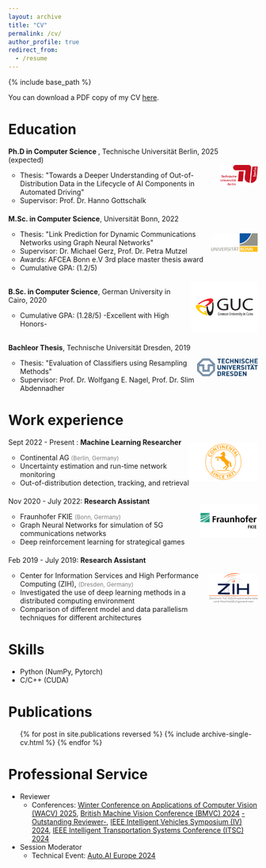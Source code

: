 ```yaml
---
layout: archive
title: "CV"
permalink: /cv/
author_profile: true
redirect_from:
  - /resume
---
```


{% include base_path %}

You can download a PDF copy of my CV [here](/files/pdf/CV.pdf).

Education
======
<ul style="list-style-type: none; padding: 0;">
    <li style="display: flex; justify-content: space-between; align-items: center; margin-bottom: 20px;">
        <div>
            <span><strong>Ph.D in Computer Science </strong>, Technische Universität Berlin, 2025 (expected)</span>
            <ul>
                <li>Thesis: "Towards a Deeper Understanding of Out-of-Distribution Data in the Lifecycle of AI Components in Automated Driving"</li>
                <li>Supervisor: Prof. Dr. Hanno Gottschalk </li>
            </ul>
        </div>
        <a href="https://www.tu.berlin/en/milz">
        <img src="/images/tuberlin.png" alt="TU Berlin" style="width: 150px; height: auto;"/>
        </a>
    </li>
    <li style="display: flex; justify-content: space-between; align-items: center; margin-bottom: 20px;">
        <div>
            <span><strong>M.Sc. in Computer Science</strong>, Universität Bonn, 2022</span>
            <ul>
                <li>Thesis: "Link Prediction for Dynamic Communications Networks using Graph Neural Networks"</li>
                <li>Supervisor: Dr. Michael Gerz, Prof. Dr. Petra Mutzel </li>
                <li>Awards: AFCEA Bonn e.V 3rd place master thesis award</li>
                <li>Cumulative GPA: (1.2/5) </li>
            </ul>
        </div>
        <a href="https://www.informatik.uni-bonn.de/en/homepage">
        <img src="/images/uni_bonn.png" alt="University of Bonn" style="width: 150px; height: auto;"/>
        </a>
    </li>
    <li style="display: flex; justify-content: space-between; align-items: center; margin-bottom: 20px;">
        <div>
            <span><strong>B.Sc. in Computer Science</strong>, German University in Cairo, 2020</span>
            <ul>
                <li>Cumulative GPA: (1.28/5) -Excellent with High Honors-</li>
            </ul>
        </div>
        <a href="https://www.guc.edu.eg/en/academic_programs/programs/program_details.aspx?programId=4">
        <img src="/images/guc.png" alt="GUC" style="width: 150px; height: auto;"/>
        </a>
    </li>
    <li style="display: flex; justify-content: space-between; align-items: center; margin-bottom: 20px;">
        <div>
            <span><strong>Bachleor Thesis</strong>, Technische Universität Dresden, 2019</span>
            <ul>
                <li>Thesis: "Evaluation of Classifiers using Resampling Methods"</li>
                <li>Supervisor: Prof. Dr. Wolfgang E. Nagel, Prof. Dr. Slim Abdennadher </li>
            </ul>
        </div>
        <a href="https://tu-dresden.de/ing/informatik/ti/professur-fuer-rechnerarchitektur/">
        <img src="/images/tudresden.png" alt="TU Dresden" style="width: 150px; height: auto;"/>
        </a>
    </li>
</ul>



Work experience
======
<ul style="list-style-type: none; padding: 0;">
    <li style="display: flex; justify-content: space-between; align-items: center; margin-bottom: 20px;">
        <div>
            <span>Sept 2022 - Present : <strong>Machine Learning Researcher</strong></span>
            <ul>
                <li>Continental AG <span style="color: grey; font-size: smaller;">(Berlin, Germany)</span> </li>
                <li>Uncertainty estimation and run-time network monitoring</li>
                <li>Out-of-distribution detection, tracking, and retrieval</li>
            </ul>
        </div>
        <a href="https://www.continental-automotive.com/en.html">
        <img src="/images/conti.png" alt="Continental AG" style="width: 150px; height: auto;"/>
        </a>
    </li>
    <li style="display: flex; justify-content: space-between; align-items: center; margin-bottom: 20px;">
        <div>
            <span>Nov 2020 - July 2022: <strong>Research Assistant</strong></span>
            <ul>
                <li>Fraunhofer FKIE <span style="color: grey; font-size: smaller;">(Bonn, Germany)</span></li>
                <li>Graph Neural Networks for simulation of 5G communications networks</li>
                <li>Deep reinforcement learning for strategical games</li>
            </ul>
        </div>
        <a href="https://www.fkie.fraunhofer.de/en.html">
        <img src="/images/franuhofer_fkie.png" alt="Fraunhofer FKIE" style="width: 150px; height: auto;"/>
        </a>
    </li>
    <li style="display: flex; justify-content: space-between; align-items: center; margin-bottom: 20px;">
        <div>
            <span>Feb 2019 - July 2019: <strong>Research Assistant</strong></span>
            <ul>
                <li>Center for Information Services and High Performance Computing (ZIH), <span style="color: grey; font-size: smaller;">(Dresden, Germany)</span></li>
                <li>Investigated the use of deep learning methods in a distributed computing environment</li>
                <li>Comparison of different model and data parallelism techniques for different architectures  </li>
            </ul>
        </div>
        <a href="https://tu-dresden.de/zih">
        <img src="/images/zih_logo.png" alt="ZIH" style="width: 150px; height: auto;"/>
        </a>
    </li>
</ul>

Skills
======
* Python (NumPy, Pytorch)
* C/C++ (CUDA)
<!--  * Sub-skill 2.1 
  * Sub-skill 2.2
  * Sub-skill 2.3
* Skill 3
-->
Publications
======
  <ul>{% for post in site.publications reversed %}
    {% include archive-single-cv.html %}
  {% endfor %}</ul>
  
<!--Talks
======
  <ul>{% for post in site.talks reversed %}
    {% include archive-single-talk-cv.html  %}
  {% endfor %}</ul> 

Teaching
======
  <ul>{% for post in site.teaching reversed %}
    {% include archive-single-cv.html %}
  {% endfor %}</ul>
-->  
Professional Service
======
* Reviewer
  * Conferences:  [Winter Conference on Applications of Computer Vision (WACV) 2025](https://wacv2025.thecvf.com/), [British Machine Vision Conference (BMVC) 2024](https://bmvc2024.org/) [-Outstanding Reviewer-](https://bmvc2024.org/people/reviewers/), [IEEE Intelligent Vehicles Symposium (IV) 2024](https://ieee-iv.org/2024/aes-and-revewers/), [IEEE Intelligent Transportation Systems Conference (ITSC) 2024](https://ieee-itsc.org/2024/)
* Session Moderator
   * Technical Event: [Auto.AI Europe 2024](https://www.auto-ai.eu/)
